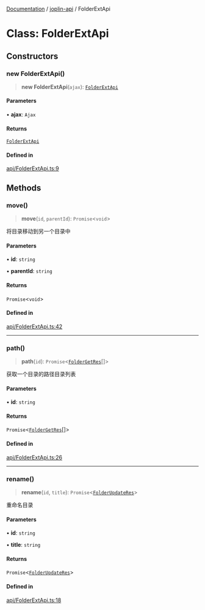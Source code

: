 [Documentation](../../packages.md) / [joplin-api](../index.md) / FolderExtApi

# Class: FolderExtApi

## Constructors

### new FolderExtApi()

> **new FolderExtApi**(`ajax`): [`FolderExtApi`](FolderExtApi.md)

#### Parameters

• **ajax**: `Ajax`

#### Returns

[`FolderExtApi`](FolderExtApi.md)

#### Defined in

[api/FolderExtApi.ts:9](https://github.com/rxliuli/joplin-utils/blob/a3a4c55f9104da0aa8b36da1259d082b810b3d68/packages/joplin-api/src/api/FolderExtApi.ts#L9)

## Methods

### move()

> **move**(`id`, `parentId`): `Promise`\<`void`\>

将目录移动到另一个目录中

#### Parameters

• **id**: `string`

• **parentId**: `string`

#### Returns

`Promise`\<`void`\>

#### Defined in

[api/FolderExtApi.ts:42](https://github.com/rxliuli/joplin-utils/blob/a3a4c55f9104da0aa8b36da1259d082b810b3d68/packages/joplin-api/src/api/FolderExtApi.ts#L42)

---

### path()

> **path**(`id`): `Promise`\<[`FolderGetRes`](../type-aliases/FolderGetRes.md)[]\>

获取一个目录的路径目录列表

#### Parameters

• **id**: `string`

#### Returns

`Promise`\<[`FolderGetRes`](../type-aliases/FolderGetRes.md)[]\>

#### Defined in

[api/FolderExtApi.ts:26](https://github.com/rxliuli/joplin-utils/blob/a3a4c55f9104da0aa8b36da1259d082b810b3d68/packages/joplin-api/src/api/FolderExtApi.ts#L26)

---

### rename()

> **rename**(`id`, `title`): `Promise`\<[`FolderUpdateRes`](../type-aliases/FolderUpdateRes.md)\>

重命名目录

#### Parameters

• **id**: `string`

• **title**: `string`

#### Returns

`Promise`\<[`FolderUpdateRes`](../type-aliases/FolderUpdateRes.md)\>

#### Defined in

[api/FolderExtApi.ts:18](https://github.com/rxliuli/joplin-utils/blob/a3a4c55f9104da0aa8b36da1259d082b810b3d68/packages/joplin-api/src/api/FolderExtApi.ts#L18)
